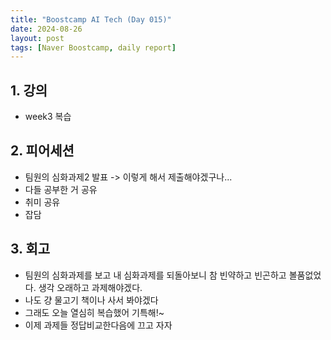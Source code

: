 ```yaml
---
title: "Boostcamp AI Tech (Day 015)"
date: 2024-08-26
layout: post
tags: [Naver Boostcamp, daily report]
---
```

## 1. 강의
- week3 복습

## 2. 피어세션
- 팀원의 심화과제2 발표 -> 이렇게 해서 제출해야겠구나...
- 다들 공부한 거 공유
- 취미 공유
- 잡담

## 3. 회고
- 팀원의 심화과제를 보고 내 심화과제를 되돌아보니 참 빈약하고 빈곤하고 볼품없었다. 생각 오래하고 과제해야겠다.
- 나도 걍 물고기 책이나 사서 봐야겠다
- 그래도 오늘 열심히 복습했어 기특해!~
- 이제 과제들 정답비교한다음에 끄고 자자

